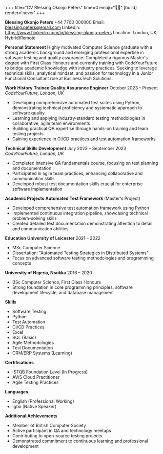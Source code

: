 +++
title="CV Blessing Okonjo Peters" 
time=0 
emoji="✍🏿" 
[build]
render='never'
+++

**Blessing Okonjo Peters**
+44 7700 000000
Email: blessing.peters@email.com
LinkedIn: https://www.flinkedin.com/in/blessing-okonjo-peters
Location: London, UK, Hybrid/Remote

**Personal Statement**
Highly motivated Computer Science graduate with a strong academic background and emerging professional expertise in software testing and quality assurance. Completed a rigorous Master's degree with First Class Honours and currently training with CodeYourFuture to bridge academic knowledge with industry practices. Seeking to leverage technical skills, analytical mindset, and passion for technology in a Junior Functional Consultant role at BusinessTech Solutions.

**Work History**
**Trainee Quality Assurance Engineer** October 2023 – Present
_CodeYourFuture, London, UK_

- Developing comprehensive automated test suites using Python, demonstrating technical proficiency and systematic approach to software quality
- Learning and applying industry-standard testing methodologies in collaborative, agile team environments
- Building practical QA expertise through hands-on training and team testing projects
- Gaining experience in CI/CD practices and test automation frameworks

**Technical Skills Development** July 2023 – September 2023
_CodeYourFuture, London, UK_

- Completed intensive QA fundamentals course, focusing on test planning and documentation
- Participated in agile team practices, enhancing collaborative and communication skills
- Developed robust test documentation skills crucial for enterprise software implementation

**Academic Projects**
**Automated Test Framework** (Master's Project)

- Developed comprehensive test automation framework using Python
- Implemented continuous integration pipeline, showcasing technical problem-solving skills
- Created detailed test documentation demonstrating attention to detail and communication abilities

**Education**
**University of Leicester** 2021 – 2022

- MSc Computer Science
- Dissertation: "Automated Testing Strategies in Distributed Systems"
- Focus on advanced software testing methodologies and programming concepts

**University of Nigeria, Nsukka** 2016 – 2020

- BSc Computer Science, First Class Honours
- Strong foundation in core programming principles, software development lifecycle, and database management

**Skills**

- Software Testing
- Python
- Test Automation
- CI/CD Practices
- Excel
- SQL (Basic)
- Agile Methodologies
- Test Documentation
- CRM/ERP Systems (Learning)

**Certifications**

- ISTQB Foundation Level (In Progress)
- AWS Cloud Practitioner
- Agile Testing Practices

**Languages**

- English (Professional Working)
- Igbo (Native Speaker)

**Additional Achievements**

- Member of British Computer Society
- Active participant in QA and technology meetups
- Contributing to open-source testing projects
- Demonstrated commitment to continuous learning and professional development
